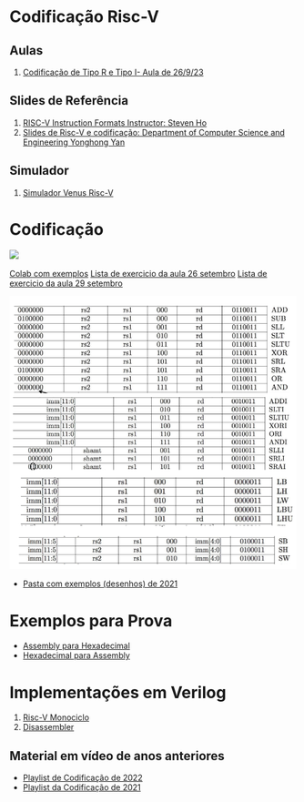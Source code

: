 # Codificação Risc-V

## Aulas 

1. [Codificação de Tipo R e Tipo I- Aula de 26/9/23 ](https://www.youtube.com/playlist?list=PLcvOyD_LMr6m0_Bbo5uzh8LDFaXvSSuLf)
## Slides de Referência

1. [RISC-V Instruction Formats Instructor: Steven Ho](https://inst.eecs.berkeley.edu/~cs61c/resources/su18_lec/Lecture7.pdf)
2. [Slides de Risc-V e codificação: Department	of	Computer	Science	and	Engineering
Yonghong Yan](https://passlab.github.io/CSCE513/notes/lecture04_RISCV_ISA.pdf)



## Simulador
1. [Simulador Venus Risc-V](https://www.kvakil.me/venus/) 

# Codificação 

![](https://devopedia.org/images/article/110/3808.1535301636.png)

[Colab com exemplos](https://colab.research.google.com/drive/1j4duq-VNTc3S_4TCbGBKvoKPv51asSAG?usp=sharing) 
[Lista de exercicio da aula 26 setembro](https://drive.google.com/file/d/1Wqzh1l8wOJNHI9NsZWmCdFto8byijNgy/view?usp=sharing)
[Lista de exercicio da aula 29 setembro](https://drive.google.com/file/d/10udC2CuhCyzEk49RF6fKmrqHb2Ghs_f3/view?usp=sharing)


![](https://github.com/arduinoufv/inf250/blob/master/2023/figuras/ris_type-riscv.png?raw=true) 

* [Pasta com exemplos (desenhos) de 2021](https://github.com/arduinoufv/inf250/tree/master/Assembler_Risc_V/download/formato)

# Exemplos para Prova

* [Assembly para Hexadecimal](https://colab.research.google.com/drive/1QHVEaphOLVFhRe-NSnaqh7N6nyrzNSPx?usp=sharing)
* [Hexadecimal para Assembly](https://colab.research.google.com/drive/1_IJVgOGokCY0RMEBD1bR6CD1oAiDIJwE?usp=sharing)
  
# Implementações em Verilog
1. [Risc-V Monociclo](https://colab.research.google.com/drive/1zu_QOlFuqM9g_nA5l16GKRIin5B0KbEA?usp=sharing)
2. [Disassembler](https://github.com/BrunoLevy/learn-fpga/blob/master/FemtoRV/TUTORIALS/FROM_BLINKER_TO_RISCV/riscv_disassembly.v)


## Material em vídeo de anos anteriores

* [Playlist de Codificação de 2022](https://www.youtube.com/playlist?list=PLcvOyD_LMr6lBkuAXtF-8DH8WHVpnT7Fw)
* [Playlist da Codificação de 2021](https://www.youtube.com/playlist?list=PLcvOyD_LMr6mTtcPhwp5KFARQOusn66EO)

